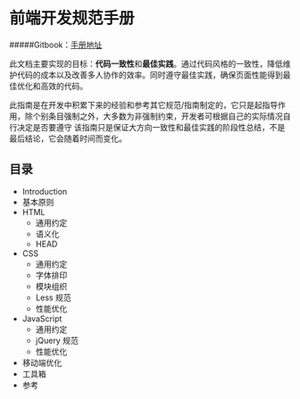 # 前端开发规范手册

#####Gitbook：[手册地址](https://aaaaaashu.gitbooks.io/f2e-style-guide/content/)

此文档主要实现的目标：**代码一致性**和**最佳实践**。通过代码风格的一致性，降低维护代码的成本以及改善多人协作的效率。同时遵守最佳实践，确保页面性能得到最佳优化和高效的代码。

此指南是在开发中积累下来的经验和参考其它规范/指南制定的，它只是起指导作用，除个别条目强制之外，大多数为非强制约束，开发者可根据自己的实际情况自行决定是否要遵守
该指南只是保证大方向一致性和最佳实践的阶段性总结，不是最后结论，它会随着时间而变化。

## 目录
* Introduction
* 基本原则
* HTML
   * 通用约定
   * 语义化
   * HEAD
* CSS
   * 通用约定
   * 字体排印
   * 模块组织
   * Less 规范
   * 性能优化
* JavaScript
   * 通用约定
   * jQuery 规范
   * 性能优化
* 移动端优化
* 工具箱
* 参考

